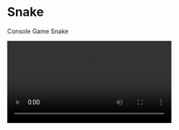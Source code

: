 # Snake
Console Game Snake

<video src='https://github.com/AndriiGit/Snake/blob/main/Snake.gif' width=380/>
